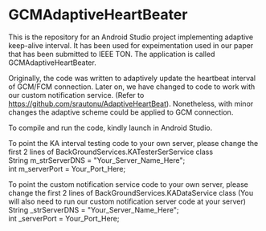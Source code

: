 # GCMAdaptiveHeartBeater
This is the repository for an Android Studio project implementing adaptive keep-alive interval. It has been used for expeimentation used in our paper that has been submitted to IEEE TON. The application is called GCMAdaptiveHeartBeater.

Originally, the code was written to adaptively update the heartbeat interval of GCM/FCM connection. Later on, we have changed to code to work with our custom notification service. (Refer to https://github.com/srautonu/AdaptiveHeartBeat). Nonetheless, with minor changes the adaptive scheme could be applied to GCM connection.

To compile and run the code, kindly launch in Android Studio.

To point the KA interval testing code to your own server, please change the first 2 lines of BackGroundServices.KATesterSerService class<br/>
    String m_strServerDNS = "Your_Server_Name_Here";<br/>
    int m_serverPort = Your_Port_Here;<br/>

To point the custom notification service code to your own server, please change the first 2 lines of BackGroundServices.KADataService class (You will also need to run our custom notification server code at your server)<br/>
    String _strServerDNS = "Your_Server_Name_Here";<br/>
    int _serverPort = Your_Port_Here;<br/>

